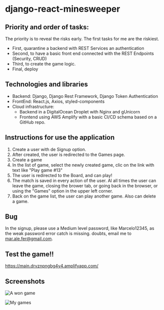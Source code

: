 # django-react-minesweeper

## Priority and order of tasks:
The priority is to reveal the risks early. The first tasks for me are the riskiest.
* First, quarantine a backend with REST Services an authentication
* Second, to have a basic front end connected with the REST Endpoints (Security, CRUD)
* Third, to create the game logic.
* Final, deploy

## Technologies and libraries
* Backend: Django, Django Rest Framework, Django Token Authentication
* FrontEnd: React.js, Axios, styled-components
* Cloud infrastructure: 
    * Backend in a DigitalOcean Droplet with Nginx and gUnicorn
    * Frontend using AWS Amplify with a basic CI/CD schema based on a GitHub repo.

## Instructions for use the application
1.  Create a user with de Signup option.
2.  After created, the user is redirected to the Games page.
3.  Create a game
4.  In the list of game, select the newly created game, clic on the link with text like "Play game #13"
5.  The user is redirected to the Board, and can play!
6.  The match is saved in every action of the user. Al all times the user can leave the game, closing the brower tab, or going back in the browser, or using the "Games" option in the upper left corner.
7.  Back on the game list, the user can play another game. Also can delete a game.

## Bug
In the signup, please use a Medium level password, like Marcelo12345, as the weak password error catch is missing. doubts, email me to mar.ale.fer@gmail.com.

## Test the game!!
https://main.drvznpngbg4y4.amplifyapp.com/

## Screenshots

![A won game](https://devigetassets.s3.us-west-2.amazonaws.com/screenshot_game_big.jfif)

![My games](https://devigetassets.s3.us-west-2.amazonaws.com/minesweeper_my_games.png)
